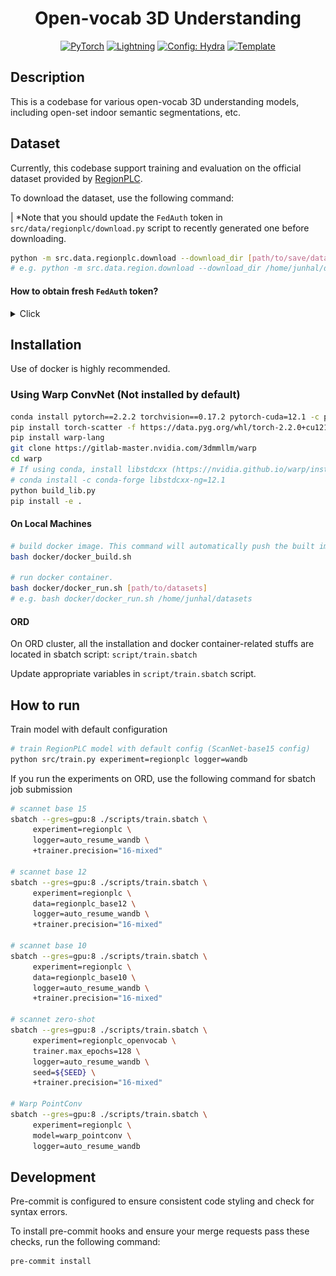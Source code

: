 <div align="center">

# Open-vocab 3D Understanding

<a href="https://pytorch.org/get-started/locally/"><img alt="PyTorch" src="https://img.shields.io/badge/PyTorch-ee4c2c?logo=pytorch&logoColor=white"></a>
<a href="https://pytorchlightning.ai/"><img alt="Lightning" src="https://img.shields.io/badge/-Lightning-792ee5?logo=pytorchlightning&logoColor=white"></a>
<a href="https://hydra.cc/"><img alt="Config: Hydra" src="https://img.shields.io/badge/Config-Hydra-89b8cd"></a>
<a href="https://github.com/ashleve/lightning-hydra-template"><img alt="Template" src="https://img.shields.io/badge/-Lightning--Hydra--Template-017F2F?style=flat&logo=github&labelColor=gray"></a><br>

<!-- [![Paper](http://img.shields.io/badge/paper-arxiv.1001.2234-B31B1B.svg)](https://www.nature.com/articles/nature14539)
[![Conference](http://img.shields.io/badge/AnyConference-year-4b44ce.svg)](https://papers.nips.cc/paper/2020) -->

</div>

## Description

This is a codebase for various open-vocab 3D understanding models, including open-set indoor semantic segmentations, etc.

## Dataset

Currently, this codebase support training and evaluation on the official dataset provided by [RegionPLC](https://github.com/CVMI-Lab/PLA/tree/regionplc).

To download the dataset, use the following command:

| \*Note that you should update the `FedAuth` token in `src/data/regionplc/download.py` script to recently generated one before downloading.

```bash
python -m src.data.regionplc.download --download_dir [path/to/save/dataset]
# e.g. python -m src.data.region.download --download_dir /home/junhal/datasets/regionplc
```

#### How to obtain fresh `FedAuth` token?

<details><summary>Click</summary>

1. Open the following [link](https://connecthkuhk-my.sharepoint.com/personal/jhyang13_connect_hku_hk/_layouts/15/onedrive.aspx?id=%2Fpersonal%2Fjhyang13%5Fconnect%5Fhku%5Fhk%2FDocuments%2Fpretrained%5Fmodels%2Fregionplc%2Fcaption%5Ffiles%2Fscannet&ga=1) on Google Chrome.

2. Open developer tool and head to the Network tab. Apply `Doc` filter

3. Click a checkbox of some large file, such as `scannet_caption_idx_detic_and_sw_125k_iou0.3.pkl`

4. Click Download button above

<!-- ![alt text](assets/image.png) -->

<img src="assets/image.png" height="400">

5. Cancel the download process

6. Search for download payload on the Network tab

7. Click right mouse button and click `Copy as cURL`

<!-- ![alt text](assets/image-1.png) -->

<img src='assets/image-1.png' height="400">

08. Paste the copied cURL command somewhere and search for `FedAuth` token.

09. Update `FedAuth` variable in `src/data/regionplc/download.py` to new one.

10. Execute the above download command.

</details>

## Installation

Use of docker is highly recommended.

### Using Warp ConvNet (Not installed by default)

```bash
conda install pytorch==2.2.2 torchvision==0.17.2 pytorch-cuda=12.1 -c pytorch -c nvidia
pip install torch-scatter -f https://data.pyg.org/whl/torch-2.2.0+cu121.html
pip install warp-lang
git clone https://gitlab-master.nvidia.com/3dmmllm/warp
cd warp
# If using conda, install libstdcxx (https://nvidia.github.io/warp/installation.html#conda-environments)
# conda install -c conda-forge libstdcxx-ng=12.1
python build_lib.py
pip install -e .
```

#### On Local Machines

```bash
# build docker image. This command will automatically push the built image to GitLab registry
bash docker/docker_build.sh

# run docker container.
bash docker/docker_run.sh [path/to/datasets]
# e.g. bash docker/docker_run.sh /home/junhal/datasets
```

#### ORD

On ORD cluster, all the installation and docker container-related stuffs are located in sbatch script: `script/train.sbatch`

Update appropriate variables in `script/train.sbatch` script.

## How to run

Train model with default configuration

```bash
# train RegionPLC model with default config (ScanNet-base15 config)
python src/train.py experiment=regionplc logger=wandb
```

If you run the experiments on ORD, use the following command for sbatch job submission

```bash
# scannet base 15
sbatch --gres=gpu:8 ./scripts/train.sbatch \
     experiment=regionplc \
     logger=auto_resume_wandb \
     +trainer.precision="16-mixed"

# scannet base 12
sbatch --gres=gpu:8 ./scripts/train.sbatch \
     experiment=regionplc \
     data=regionplc_base12 \
     logger=auto_resume_wandb \
     +trainer.precision="16-mixed"

# scannet base 10
sbatch --gres=gpu:8 ./scripts/train.sbatch \
     experiment=regionplc \
     data=regionplc_base10 \
     logger=auto_resume_wandb \
     +trainer.precision="16-mixed"

# scannet zero-shot
sbatch --gres=gpu:8 ./scripts/train.sbatch \
     experiment=regionplc_openvocab \
     trainer.max_epochs=128 \
     logger=auto_resume_wandb \
     seed=${SEED} \
     +trainer.precision="16-mixed"

# Warp PointConv
sbatch --gres=gpu:8 ./scripts/train.sbatch \
     experiment=regionplc \
     model=warp_pointconv \
     logger=auto_resume_wandb
```

## Development

Pre-commit is configured to ensure consistent code styling and check for syntax errors.

To install pre-commit hooks and ensure your merge requests pass these checks, run the following command:

```bash
pre-commit install
```
